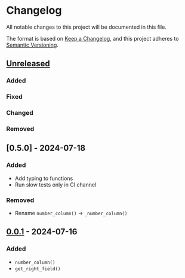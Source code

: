 # Changelog

All notable changes to this project will be documented in this file.

The format is based on [Keep a Changelog](https://keepachangelog.com/en/1.0.0/),
and this project adheres to [Semantic Versioning](https://semver.org/spec/v2.0.0.html).

## [Unreleased]

### Added

### Fixed

### Changed

### Removed

## [0.5.0] - 2024-07-18

### Added
- Add typing to functions
- Run slow tests only in CI channel

### Removed
- Rename `number_column()` -> `_number_column()`

## [0.0.1] - 2024-07-16

### Added
- `number_column()`
- `get_right_field()`



[unreleased]: https://github.com/IslasGECI/geci_mimesis/compare/v1.1.1...HEAD
[0.0.1]: https://github.com/IslasGECI/geci_mimesis/releases/tag/v0.0.1
